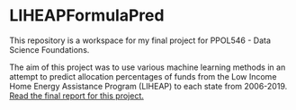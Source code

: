 # LIHEAPFormulaPred
This repository is a workspace for my final project for PPOL546 - Data Science Foundations.

The aim of this project was to use various machine learning methods in an attempt to predict allocation percentages of funds from the Low Income Home Energy Assistance Program (LIHEAP) to each state from 2006-2019. [Read the final report for this project.](https://github.com/abdelkaderalia/LIHEAPFormulaPred/blob/main/Deliverables/Final_Report_Alia_Abdelkader.pdf)
